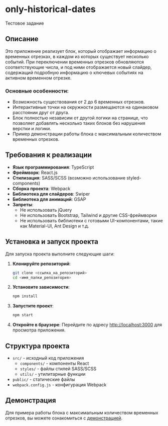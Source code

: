 # only-historical-dates
Тестовое задание

## Описание

Это приложение реализует блок, который отображает информацию о временных отрезках, в каждом из которых существует несколько событий. При переключении временных отрезков обновляются соответствующие числа, и под ними отображается новый слайдер, содержащий подробную информацию о ключевых событиях на активном временном отрезке.

### Основные особенности:
- Возможность существования от 2 до 6 временных отрезков.
- Интерактивные точки на окружности размещаются на одинаковом расстоянии друг от друга.
- Блок полностью независим от другой логики на странице, что позволяет добавлять несколько таких блоков без нарушения верстки и логики.
- Пример демонстрации работы блока с максимальным количеством временных отрезков.

## Требования к реализации

- **Язык программирования**: TypeScript
- **Фреймворк**: React.js
- **Стилизация**: SASS/SCSS (возможно использование styled-components)
- **Сборка проекта**: Webpack
- **Библиотека для слайдеров**: Swiper
- **Библиотека для анимаций**: GSAP
- **Запреты**:
  - Не использовать jQuery
  - Не использовать Bootstrap, Tailwind и другие CSS-фреймворки
  - Не использовать библиотеки с готовыми UI-компонентами, такие как Material-UI, Ant Design и т.д.

## Установка и запуск проекта

Для запуска проекта выполните следующие шаги:

1. **Клонируйте репозиторий**:
    ```bash
    git clone <ссылка_на_репозиторий>
    cd <имя_папки_репозитория>
    ```

2. **Установите зависимости**:
    ```bash
    npm install
    ```

3. **Запустите проект**:
    ```bash
    npm start
    ```

4. **Откройте в браузере**:
    Перейдите по адресу [http://localhost:3000](http://localhost:3000) для просмотра приложения.

## Структура проекта

- `src/` - исходный код приложения
  - `components/` - компоненты React
  - `styles/` - файлы стилей SASS/SCSS
  - `utils/` - утилитарные функции
- `public/` - статические файлы
- `webpack.config.js` - конфигурация Webpack

## Демонстрация

Для примера работы блока с максимальным количеством временных отрезков, вы можете ознакомиться с [демонстрацией](https://disk.yandex.ru/d/um6QeDGxLT8wnQ).
